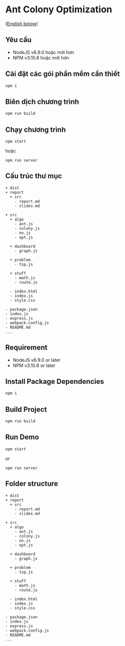 Ant Colony Optimization
=========

([English below](#requirement))

Yêu cầu
-------

- NodeJS v6.9.0 hoặc mới hơn
- NPM v3.10.8 hoặc mới hơn

Cài đặt các gói phần mềm cần thiết
----------------------------------

```bash
npm i
```

Biên dịch chương trình
----------------------

```bash
npm run build
```

Chạy chương trình
-----------------

```
npm start
```

hoặc

```
npm run server
```


Cấu trúc thư mục
----------------

```file-system
+ dist 
+ report
  + src
    - report.md
    - slides.md
    
+ src
  + algo
    - ant.js
    - colony.js
    - nn.js
    - opt.js

  + dashboard
    - graph.js
    
  + problem
    - tsp.js

  + stuff
    - math.js
    - route.js
    
  - index.html
  - index.js
  - style.css

- package.json
- index.js
- express.js
- webpack.config.js 
- README.md
...
```

Requirement
-----------

- NodeJS v6.9.0 or later
- NPM v3.10.8 or later

Install Package Dependencies
----------------------------

```bash
npm i
```

Build Project
-------------

```bash
npm run build
```

Run Demo
--------

```
npm start
```

or

```
npm run server
```


Folder structure
----------------

```file-system
+ dist 
+ report
  + src
    - report.md
    - slides.md
    
+ src
  + algo
    - ant.js
    - colony.js
    - nn.js
    - opt.js

  + dashboard
    - graph.js
    
  + problem
    - tsp.js

  + stuff
    - math.js
    - route.js
    
  - index.html
  - index.js
  - style.css

- package.json
- index.js
- express.js
- webpack.config.js 
- README.md
...
```
